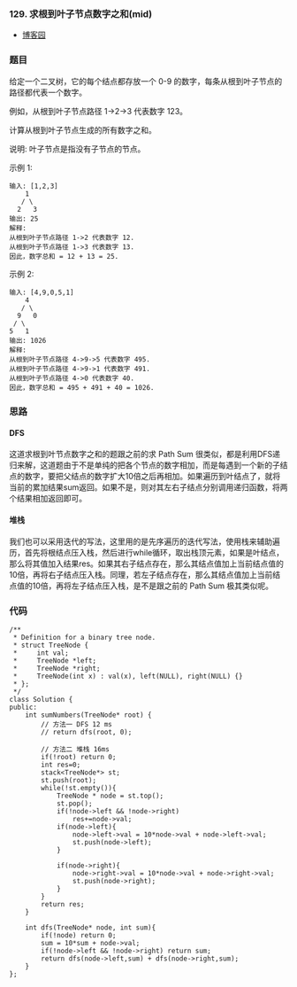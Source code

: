### 129. 求根到叶子节点数字之和(mid)

- [博客园](http://www.cnblogs.com/grandyang/p/5085379.html)


### 题目 

给定一个二叉树，它的每个结点都存放一个 0-9 的数字，每条从根到叶子节点的路径都代表一个数字。

例如，从根到叶子节点路径 1->2->3 代表数字 123。

计算从根到叶子节点生成的所有数字之和。

说明: 叶子节点是指没有子节点的节点。

示例 1:

	输入: [1,2,3]
	    1
	   / \
	  2   3
	输出: 25
	解释:
	从根到叶子节点路径 1->2 代表数字 12.
	从根到叶子节点路径 1->3 代表数字 13.
	因此，数字总和 = 12 + 13 = 25.

示例 2:

	输入: [4,9,0,5,1]
	    4
	   / \
	  9   0
	 / \
	5   1
	输出: 1026
	解释:
	从根到叶子节点路径 4->9->5 代表数字 495.
	从根到叶子节点路径 4->9->1 代表数字 491.
	从根到叶子节点路径 4->0 代表数字 40.
	因此，数字总和 = 495 + 491 + 40 = 1026.

### 思路

#### DFS

这道求根到叶节点数字之和的题跟之前的求 Path Sum 很类似，都是利用DFS递归来解，这道题由于不是单纯的把各个节点的数字相加，而是每遇到一个新的子结点的数字，要把父结点的数字扩大10倍之后再相加。如果遍历到叶结点了，就将当前的累加结果sum返回。如果不是，则对其左右子结点分别调用递归函数，将两个结果相加返回即可。


#### 堆栈

我们也可以采用迭代的写法，这里用的是先序遍历的迭代写法，使用栈来辅助遍历，首先将根结点压入栈，然后进行while循环，取出栈顶元素，如果是叶结点，那么将其值加入结果res。如果其右子结点存在，那么其结点值加上当前结点值的10倍，再将右子结点压入栈。同理，若左子结点存在，那么其结点值加上当前结点值的10倍，再将左子结点压入栈，是不是跟之前的 Path Sum 极其类似呢。


### 代码

```
/**
 * Definition for a binary tree node.
 * struct TreeNode {
 *     int val;
 *     TreeNode *left;
 *     TreeNode *right;
 *     TreeNode(int x) : val(x), left(NULL), right(NULL) {}
 * };
 */
class Solution {
public:
    int sumNumbers(TreeNode* root) {
        // 方法一 DFS 12 ms
        // return dfs(root, 0);
        
        // 方法二 堆栈 16ms
        if(!root) return 0;
        int res=0;
        stack<TreeNode*> st;
        st.push(root);
        while(!st.empty()){
            TreeNode * node = st.top();
            st.pop();
            if(!node->left && !node->right)
                res+=node->val;
            if(node->left){
                node->left->val = 10*node->val + node->left->val;
                st.push(node->left);
            }
            
            if(node->right){
                node->right->val = 10*node->val + node->right->val;
                st.push(node->right);
            }
        }
        return res;
    }
    
    int dfs(TreeNode* node, int sum){
        if(!node) return 0;
        sum = 10*sum + node->val;
        if(!node->left && !node->right) return sum;
        return dfs(node->left,sum) + dfs(node->right,sum);
    }
};
```